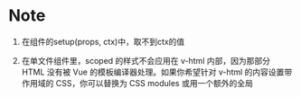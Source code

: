 # Note

1. 在组件的setup(props, ctx)中，取不到ctx的值

2. 在单文件组件里，scoped 的样式不会应用在 v-html 内部，因为那部分 HTML 没有被 Vue 的模板编译器处理。如果你希望针对 v-html 的内容设置带作用域的 CSS，你可以替换为 CSS modules 或用一个额外的全局 <style> 元素手动设置类似 BEM 的作用域策略。

3. 路由history模式打包页面一片空白，现采用hash模式

(Vue项目打包后页面一片空白的解决方法)[https://blog.csdn.net/liuhailong2014/article/details/90898339]

4. 打包路径不对，需在vite.config.js中配置base: './'

5. 打包后，ctx.$api为undefined

6. 怎么配置开发环境和生产环境的server
